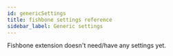 ```yaml
---
id: genericSettings
title: fishbone settings reference
sidebar_label: Generic settings
---
```


Fishbone extension doesn't need/have any settings yet.
